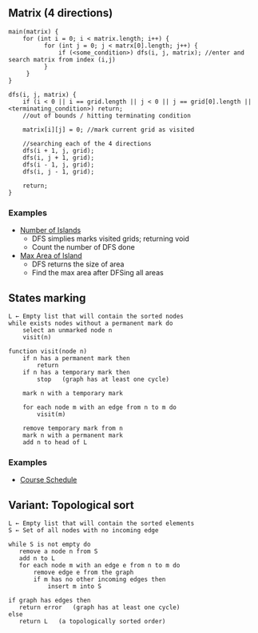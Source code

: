 ## Matrix (4 directions)
```
main(matrix) {
    for (int i = 0; i < matrix.length; i++) {
          for (int j = 0; j < matrx[0].length; j++) {
              if (<some_condition>) dfs(i, j, matrix); //enter and search matrix from index (i,j)
          }
     }
}

dfs(i, j, matrix) {
    if (i < 0 || i == grid.length || j < 0 || j == grid[0].length || <terminating_condition>) return;
    //out of bounds / hitting terminating condition
        
    matrix[i][j] = 0; //mark current grid as visited
    
    //searching each of the 4 directions 
    dfs(i + 1, j, grid);
    dfs(i, j + 1, grid);
    dfs(i - 1, j, grid);
    dfs(i, j - 1, grid);

    return;
}
```

### Examples 
- [Number of Islands](https://leetcode.com/problems/number-of-islands/)
  - DFS simplies marks visited grids; returning void
  - Count the number of DFS done
- [Max Area of Island](https://leetcode.com/problems/max-area-of-island/)
  - DFS returns the size of area 
  - Find the max area after DFSing all areas


## States marking

```
L ← Empty list that will contain the sorted nodes
while exists nodes without a permanent mark do
    select an unmarked node n
    visit(n)

function visit(node n)
    if n has a permanent mark then
        return
    if n has a temporary mark then
        stop   (graph has at least one cycle)

    mark n with a temporary mark

    for each node m with an edge from n to m do
        visit(m)

    remove temporary mark from n
    mark n with a permanent mark
    add n to head of L
 ```
 
 ### Examples
 - [Course Schedule](https://leetcode.com/problems/course-schedule/)
 
 ## Variant: Topological sort
 
 ```
 L ← Empty list that will contain the sorted elements
S ← Set of all nodes with no incoming edge

while S is not empty do
    remove a node n from S
    add n to L
    for each node m with an edge e from n to m do
        remove edge e from the graph
        if m has no other incoming edges then
            insert m into S

if graph has edges then
    return error   (graph has at least one cycle)
else 
    return L   (a topologically sorted order)
```
